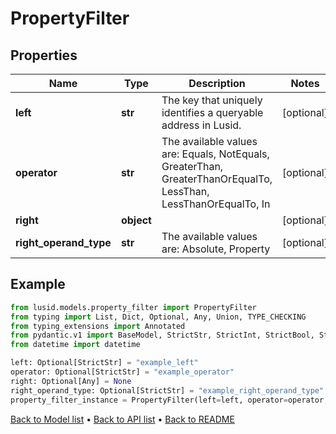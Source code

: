 # PropertyFilter

## Properties
Name | Type | Description | Notes
------------ | ------------- | ------------- | -------------
**left** | **str** | The key that uniquely identifies a queryable address in Lusid. | [optional] 
**operator** | **str** | The available values are: Equals, NotEquals, GreaterThan, GreaterThanOrEqualTo, LessThan, LessThanOrEqualTo, In | [optional] 
**right** | **object** |  | [optional] 
**right_operand_type** | **str** | The available values are: Absolute, Property | [optional] 
## Example

```python
from lusid.models.property_filter import PropertyFilter
from typing import List, Dict, Optional, Any, Union, TYPE_CHECKING
from typing_extensions import Annotated
from pydantic.v1 import BaseModel, StrictStr, StrictInt, StrictBool, StrictFloat, StrictBytes, Field, validator, ValidationError, conlist, constr
from datetime import datetime

left: Optional[StrictStr] = "example_left"
operator: Optional[StrictStr] = "example_operator"
right: Optional[Any] = None
right_operand_type: Optional[StrictStr] = "example_right_operand_type"
property_filter_instance = PropertyFilter(left=left, operator=operator, right=right, right_operand_type=right_operand_type)

```

[Back to Model list](../README.md#documentation-for-models) &#8226; [Back to API list](../README.md#documentation-for-api-endpoints) &#8226; [Back to README](../README.md)

